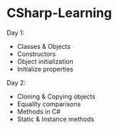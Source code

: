 # CSharp-Learning


Day 1: 
- Classes & Objects
- Constructors
- Object initialization
- Initialize properties

Day 2: 
- Cloning & Copying objects
- Equality comparisons
- Methods in C#
- Static & Instance methods
